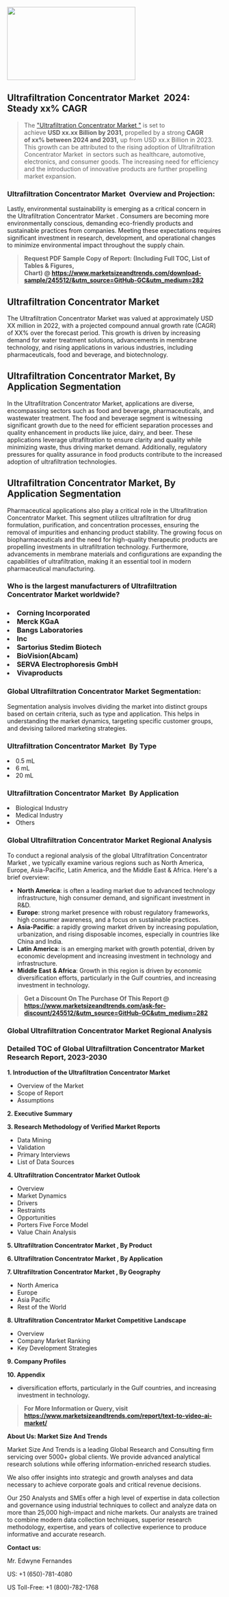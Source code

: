 <p><img class="alignnone size-medium wp-image-20088" src="https://ffe5etoiles.com/wp-content/uploads/2024/12/MST1-300x171.png" alt="" width="300" height="171" /></p><h2 id="ember46" class="ember-view reader-text-block__heading-2">Ultrafiltration Concentrator Market &nbsp;2024: Steady&nbsp;xx% CAGR</h2><blockquote id="ember47" class="ember-view reader-text-block__blockquote">The&nbsp;<a class="app-aware-link " href="https://www.marketsizeandtrends.com/download-sample/245512/&utm_source=GitHub-GC&utm_medium=282" target="_blank" data-test-app-aware-link="">"Ultrafiltration Concentrator Market "</a>&nbsp;is set to achieve&nbsp;<strong>USD&nbsp;xx.xx&nbsp;Billion by 2031,</strong>&nbsp;propelled by a strong&nbsp;<strong>CAGR of&nbsp;xx% between 2024 and 2031,</strong>&nbsp;up from USD xx.x Billion in 2023. This growth can be attributed to the rising adoption of&nbsp;Ultrafiltration Concentrator Market &nbsp;in sectors such as healthcare, automotive, electronics, and consumer goods. The increasing need for efficiency and the introduction of innovative products are further propelling market expansion.</blockquote><h3 id="ember48" class="ember-view reader-text-block__heading-3">Ultrafiltration Concentrator Market &nbsp;Overview and Projection:</h3><p id="ember49" class="ember-view reader-text-block__paragraph">Lastly, environmental sustainability is emerging as a critical concern in the&nbsp;Ultrafiltration Concentrator Market . Consumers are becoming more environmentally conscious, demanding eco-friendly products and sustainable practices from companies. Meeting these expectations requires significant investment in research, development, and operational changes to minimize environmental impact throughout the supply chain.</p><blockquote id="ember50" class="ember-view reader-text-block__blockquote"><strong>Request PDF Sample Copy of Report: (Including Full TOC, List of Tables &amp; Figures, Chart)&nbsp;@&nbsp;<strong><a href="https://www.marketsizeandtrends.com/download-sample/245512/&utm_source=GitHub-GC&utm_medium=282" target="_blank">https://www.marketsizeandtrends.com/download-sample/245512/&utm_source=GitHub-GC&utm_medium=282</a></strong></strong></blockquote><h3 class=""><h2>Ultrafiltration Concentrator Market</h2><p>The Ultrafiltration Concentrator Market was valued at approximately USD XX million in 2022, with a projected compound annual growth rate (CAGR) of XX% over the forecast period. This growth is driven by increasing demand for water treatment solutions, advancements in membrane technology, and rising applications in various industries, including pharmaceuticals, food and beverage, and biotechnology.</p><h2>Ultrafiltration Concentrator Market, By Application Segmentation</h2><p>In the Ultrafiltration Concentrator Market, applications are diverse, encompassing sectors such as food and beverage, pharmaceuticals, and wastewater treatment. The food and beverage segment is witnessing significant growth due to the need for efficient separation processes and quality enhancement in products like juice, dairy, and beer. These applications leverage ultrafiltration to ensure clarity and quality while minimizing waste, thus driving market demand. Additionally, regulatory pressures for quality assurance in food products contribute to the increased adoption of ultrafiltration technologies.</p><h2>Ultrafiltration Concentrator Market, By Application Segmentation</h2><p>Pharmaceutical applications also play a critical role in the Ultrafiltration Concentrator Market. This segment utilizes ultrafiltration for drug formulation, purification, and concentration processes, ensuring the removal of impurities and enhancing product stability. The growing focus on biopharmaceuticals and the need for high-quality therapeutic products are propelling investments in ultrafiltration technology. Furthermore, advancements in membrane materials and configurations are expanding the capabilities of ultrafiltration, making it an essential tool in modern pharmaceutical manufacturing.</p></h3><h3 id="" class="">Who is the largest manufacturers of&nbsp;Ultrafiltration Concentrator Market worldwide?</h3><h3 class=""></Li><Li>Corning Incorporated</Li><Li> Merck KGaA</Li><Li> Bangs Laboratories</Li><Li>Inc</Li><Li> Sartorius Stedim Biotech</Li><Li> BioVision(Abcam)</Li><Li> SERVA Electrophoresis GmbH</Li><Li> Vivaproducts</h3><h3 id="ember53" class="ember-view reader-text-block__heading-3">Global&nbsp;Ultrafiltration Concentrator Market Segmentation:</h3><p id="ember54" class="ember-view reader-text-block__paragraph">Segmentation analysis involves dividing the market into distinct groups based on certain criteria, such as type and application. This helps in understanding the market dynamics, targeting specific customer groups, and devising tailored marketing strategies.</p><h3 id="" class="">Ultrafiltration Concentrator Market &nbsp;By Type</h3><p></Li><Li>0.5 mL</Li><Li> 6 mL</Li><Li> 20 mL</p><h3 id="" class="">Ultrafiltration Concentrator Market &nbsp;By Application</h3><p class=""></Li><Li>Biological Industry</Li><Li> Medical Industry</Li><Li> Others</p><h3 id="ember62" class="ember-view reader-text-block__heading-3">Global Ultrafiltration Concentrator Market Regional Analysis</h3><p id="ember63" class="ember-view reader-text-block__paragraph">To conduct a regional analysis of the global Ultrafiltration Concentrator Market , we typically examine various regions such as North America, Europe, Asia-Pacific, Latin America, and the Middle East &amp; Africa. Here's a brief overview:</p><ul><li><strong>North America</strong>: is often a leading market due to advanced technology infrastructure, high consumer demand, and significant investment in R&amp;D.</li><li><strong>Europe</strong>: strong market presence with robust regulatory frameworks, high consumer awareness, and a focus on sustainable practices.</li><li><strong>Asia-Pacific</strong>: a rapidly growing market driven by increasing population, urbanization, and rising disposable incomes, especially in countries like China and India.</li><li><strong>Latin America</strong>: is an emerging market with growth potential, driven by economic development and increasing investment in technology and infrastructure.</li><li><strong>Middle East &amp; Africa</strong>: Growth in this region is driven by economic diversification efforts, particularly in the Gulf countries, and increasing investment in technology.</li></ul><blockquote id="ember61" class="ember-view reader-text-block__blockquote"><strong>Get a Discount On The Purchase Of This Report @ <strong><a href="https://html-cleaner.com/" target="">https://www.marketsizeandtrends.com/ask-for-discount/245512/&utm_source=GitHub-GC&utm_medium=282</a></strong></strong></blockquote><h3 id="ember62" class="ember-view reader-text-block__heading-3">Global Ultrafiltration Concentrator Market Regional Analysis</h3><h3 id="" class="">Detailed TOC of Global Ultrafiltration Concentrator Market Research Report, 2023-2030</h3><p id="" class=""><strong>1. Introduction of the Ultrafiltration Concentrator Market </strong></p><ul><li>Overview of the Market</li><li>Scope of Report</li><li>Assumptions</li></ul><p id="" class=""><strong>2. Executive Summary</strong></p><p id="" class=""><strong>3. Research Methodology of Verified Market Reports</strong></p><ul><li>Data Mining</li><li>Validation</li><li>Primary Interviews</li><li>List of Data Sources</li></ul><p id="" class=""><strong>4. Ultrafiltration Concentrator Market Outlook</strong></p><ul><li>Overview</li><li>Market Dynamics</li><li>Drivers</li><li>Restraints</li><li>Opportunities</li><li>Porters Five Force Model</li><li>Value Chain Analysis</li></ul><p id="" class=""><strong>5. Ultrafiltration Concentrator Market , By Product</strong></p><p id="" class=""><strong>6. Ultrafiltration Concentrator Market , By Application</strong></p><p id="" class=""><strong>7. Ultrafiltration Concentrator Market , By Geography</strong></p><ul><li>North America</li><li>Europe</li><li>Asia Pacific</li><li>Rest of the World</li></ul><p id="" class=""><strong>8. Ultrafiltration Concentrator Market Competitive Landscape</strong></p><ul><li>Overview</li><li>Company Market Ranking</li><li>Key Development Strategies</li></ul><p id="" class=""><strong>9. Company Profiles</strong></p><p id="" class=""><strong>10. Appendix</strong></p><ul><li>diversification efforts, particularly in the Gulf countries, and increasing investment in technology.</li></ul><blockquote id="ember65" class="ember-view reader-text-block__blockquote"><strong>For More Information or Query, visit <strong><strong><a href="https://html-cleaner.com/" target="">https://www.marketsizeandtrends.com/report/text-to-video-ai-market/</a></strong></strong></strong></blockquote><p id="" class=""><strong>About Us: Market Size And Trends</strong></p><p id="" class="">Market Size And Trends is a leading Global Research and Consulting firm servicing over 5000+ global clients. We provide advanced analytical research solutions while offering information-enriched research studies.</p><p id="" class="">We also offer insights into strategic and growth analyses and data necessary to achieve corporate goals and critical revenue decisions.</p><p id="" class="">Our 250 Analysts and SMEs offer a high level of expertise in data collection and governance using industrial techniques to collect and analyze data on more than 25,000 high-impact and niche markets. Our analysts are trained to combine modern data collection techniques, superior research methodology, expertise, and years of collective experience to produce informative and accurate research.</p><p id="" class=""><strong>Contact us:</strong></p><p id="" class="">Mr. Edwyne Fernandes</p><p id="" class="">US: +1 (650)-781-4080</p><p id="" class="">US Toll-Free: +1 (800)-782-1768</p>
